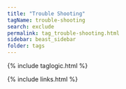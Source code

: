 ```yaml
---
title: "Trouble Shooting"
tagName: trouble-shooting
search: exclude
permalink: tag_trouble-shooting.html
sidebar: beast_sidebar
folder: tags
---
```

{% include taglogic.html %}

{% include links.html %}
